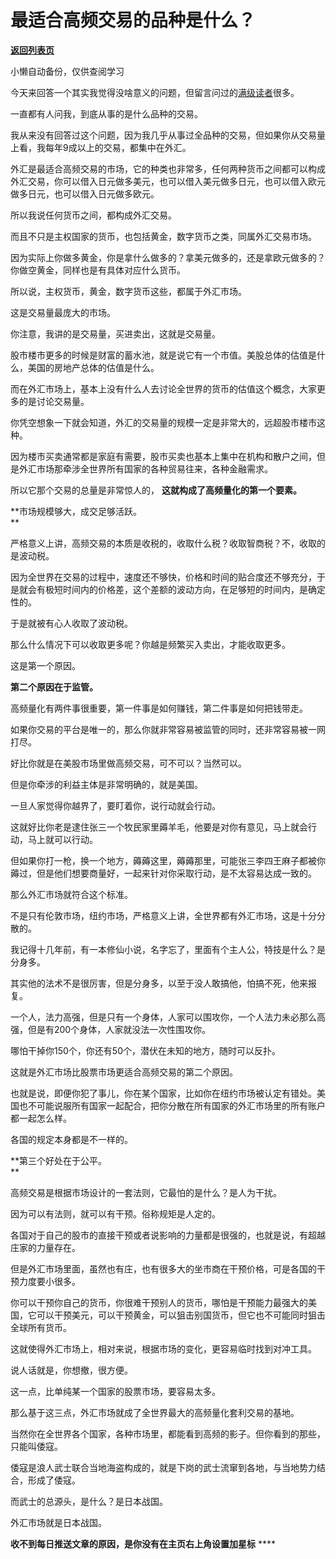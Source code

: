 # 最适合高频交易的品种是什么？

[**返回列表页**](/gzh/记忆承载3)

小懒自动备份，仅供查阅学习

今天来回答一个其实我觉得没啥意义的问题，但留言问过的[满级读者](http://mp.weixin.qq.com/s?__biz=Mzg4MTg2MzU3Mg==&mid=2247484410&idx=1&sn=02c0d283a668cb582770ce34a979982d&chksm=cf5e3d01f829b41743b8d114c087f6ac20c7010d63c1b37e9e52c41d35014f3019ec20c9877e&scene=21#wechat_redirect)很多。  

一直都有人问我，到底从事的是什么品种的交易。

我从来没有回答过这个问题，因为我几乎从事过全品种的交易，但如果你从交易量上看，我每年9成以上的交易，都集中在外汇。  

外汇是最适合高频交易的市场，它的种类也非常多，任何两种货币之间都可以构成外汇交易，你可以借入日元做多美元，也可以借入美元做多日元，也可以借入欧元做多日元，也可以借入日元做多欧元。  

所以我说任何货币之间，都构成外汇交易。

而且不只是主权国家的货币，也包括黄金，数字货币之类，同属外汇交易市场。  

因为实际上你做多黄金，你是拿什么做多的？拿美元做多的，还是拿欧元做多的？你做空黄金，同样也是有具体对应什么货币。  

所以说，主权货币，黄金，数字货币这些，都属于外汇市场。  

这是交易量最庞大的市场。

你注意，我讲的是交易量，买进卖出，这就是交易量。

股市楼市更多的时候是财富的蓄水池，就是说它有一个市值。美股总体的估值是什么，美国的房地产总体的估值是什么。

而在外汇市场上，基本上没有什么人去讨论全世界的货币的估值这个概念，大家更多的是讨论交易量。

你凭空想象一下就会知道，外汇的交易量的规模一定是非常大的，远超股市楼市这种。

因为楼市买卖通常都是家庭有需要，股市买卖也基本上集中在机构和散户之间，但是外汇市场那牵涉全世界所有国家的各种贸易往来，各种金融需求。

所以它那个交易的总量是非常惊人的， **这就构成了高频量化的第一个要素。**  

 **市场规模够大，成交足够活跃。  
**

严格意义上讲，高频交易的本质是收税的，收取什么税？收取智商税？不，收取的是波动税。  

因为全世界在交易的过程中，速度还不够快，价格和时间的贴合度还不够充分，于是就会有极短时间内的价格差，这个差额的波动方向，在足够短的时间内，是确定性的。  

于是就被有心人收取了波动税。

那么什么情况下可以收取更多呢？你越是频繁买入卖出，才能收取更多。  

这是第一个原因。

 **第二个原因在于监管。**

高频量化有两件事很重要，第一件事是如何赚钱，第二件事是如何把钱带走。

如果你交易的平台是唯一的，那么你就非常容易被监管的同时，还非常容易被一网打尽。  

好比你就是在美股市场里做高频交易，可不可以？当然可以。  

但是你牵涉的利益主体是非常明确的，就是美国。  

一旦人家觉得你越界了，要盯着你，说行动就会行动。  

这就好比你老是逮住张三一个牧民家里薅羊毛，他要是对你有意见，马上就会行动，马上就可以行动。

但如果你打一枪，换一个地方，薅薅这里，薅薅那里，可能张三李四王麻子都被你薅过，但是他们想要商量好，一起来针对你采取行动，是不太容易达成一致的。

那么外汇市场就符合这个标准。  

不是只有伦敦市场，纽约市场，严格意义上讲，全世界都有外汇市场，这是十分分散的。

我记得十几年前，有一本修仙小说，名字忘了，里面有个主人公，特技是什么？是分身多。  

其实他的法术不是很厉害，但是分身多，以至于没人敢搞他，怕搞不死，他来报复。  

一个人，法力高强，但是只有一个身体，人家可以围攻你，一个人法力未必那么高强，但是有200个身体，人家就没法一次性围攻你。  

哪怕干掉你150个，你还有50个，潜伏在未知的地方，随时可以反扑。

这就是外汇市场比股票市场更适合高频交易的第二个原因。  

也就是说，即便你犯了事儿，你在某个国家，比如你在纽约市场被认定有错处。美国也不可能说服所有国家一起配合，把你分散在所有国家的外汇市场里的所有账户都一起怎么样。  

各国的规定本身都是不一样的。  

 **第三个好处在于公平。  
**

高频交易是根据市场设计的一套法则，它最怕的是什么？是人为干扰。

因为可以有法则，就可以有干预。俗称规矩是人定的。  

各国对于自己的股市的直接干预或者说影响的力量都是很强的，也就是说，有超越庄家的力量存在。

但是外汇市场里面，虽然也有庄，也有很多大的坐市商在干预价格，可是各国的干预力度要小很多。  

你可以干预你自己的货币，你很难干预别人的货币，哪怕是干预能力最强大的美国，它可以干预美元，可以干预黄金，可以狙击别国货币，但它也不可能同时狙击全球所有货币。  

这就使得外汇市场上，相对来说，根据市场的变化，更容易临时找到对冲工具。  

说人话就是，你想撤，很方便。  

这一点，比单纯某一个国家的股票市场，要容易太多。

那么基于这三点，外汇市场就成了全世界最大的高频量化套利交易的基地。  

当然你在全世界各个国家，各种市场里，都能看到高频的影子。但你看到的那些，只能叫倭寇。

倭寇是浪人武士联合当地海盗构成的，就是下岗的武士流窜到各地，与当地势力结合，形成了倭寇。

而武士的总源头，是什么？是日本战国。

外汇市场就是日本战国。

 **收不到每日推送文章的原因，是你没有在主页右上角设置加星标** ****

